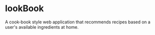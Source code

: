 # lookBook
A cook-book style web application that recommends recipes based on a user's available ingredients at home.
